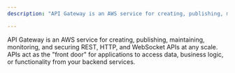 ```yaml
---
description: "API Gateway is an AWS service for creating, publishing, maintaining, monitoring, and securing REST, HTTP, and WebSocket APIs at any scale."

---
```

API Gateway is an AWS service for creating, publishing, maintaining, monitoring, and securing REST, HTTP, and WebSocket APIs at any scale. APIs act as the "front door" for applications to access data, business logic, or functionality from your backend services. 
